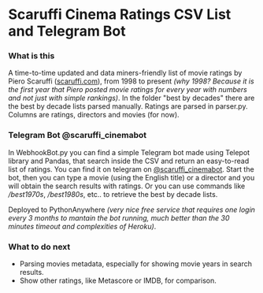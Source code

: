 # Scaruffi Cinema Ratings CSV List and Telegram Bot
### What is this

A time-to-time updated and data miners-friendly list of movie ratings by Piero Scaruffi ([scaruffi.com](https://scaruffi.com)), from 1998 to present *(why 1998? Because it is the first year that Piero posted movie ratings for every year with numbers and not just with simple rankings)*. In the folder "best by decades" there are the best by decade lists parsed manually.
Ratings are parsed in parser.py.
Columns are ratings, directors and movies (for now).


### Telegram Bot @scaruffi_cinemabot

In WebhookBot.py you can find a simple Telegram bot made using Telepot library and Pandas, that search inside the CSV and return an easy-to-read list of ratings. You can find it on telegram on [@scaruffi_cinemabot](https://t.me/scaruffi_cinemabot).
Start the bot, then you can type a movie (using the English title) or a director
and you will obtain the search results with ratings. Or you can use commands like */best1970s*, */best1980s*, etc.. to retrieve the best by decade lists.

Deployed to PythonAnywhere *(very nice free service that requires one login every 3 months to mantain the bot running, much better than the 30 minutes timeout and complexities of Heroku)*.

### What to do next

* Parsing movies metadata, especially for showing movie years in search results. 
* Show other ratings, like Metascore or IMDB, for comparison.